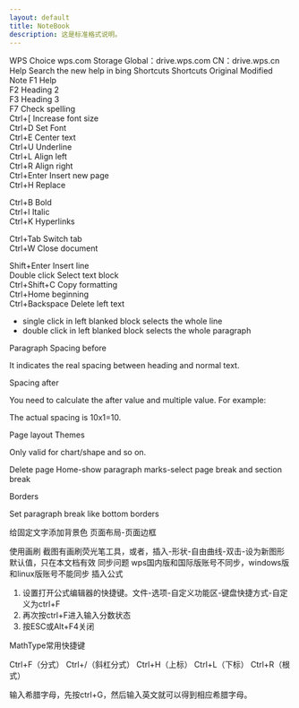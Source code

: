 ```yaml
---
layout: default
title: NoteBook
description: 这是标准格式说明。
---
```


WPS
Choice
wps.com
Storage
Global：drive.wps.com
CN：drive.wps.cn
Help
Search the new help in bing
Shortcuts
Shortcuts	Original	Modified	Note
F1	Help		
F2		Heading 2	
F3		Heading 3	
F7	Check spelling		
Ctrl+[	Increase font size		
Ctrl+D	Set Font		
Ctrl+E	Center text		
Ctrl+U	Underline		
Ctrl+L	Align left		
Ctrl+R	Align right		
Ctrl+Enter	Insert new page		
Ctrl+H	Replace		
			
Ctrl+B	Bold		
Ctrl+I	Italic		
Ctrl+K	Hyperlinks		
			
Ctrl+Tab	Switch tab		
Ctrl+W	Close document		
			
Shift+Enter	Insert line		
Double click	Select text block		
Ctrl+Shift+C	Copy formatting		
Ctrl+Home	beginning		
Ctrl+Backspace	Delete left text		

- single click in left blanked block selects the whole line
- double click in left blanked block selects the whole paragraph

Paragraph
Spacing before

It indicates the real spacing between heading and normal text.

Spacing after

You need to calculate the after value and multiple value.
For example:

The actual spacing is 10x1=10.

Page layout
Themes

Only valid for chart/shape and so on.

Delete page
Home-show paragraph marks-select page break and section break

Borders

Set paragraph break like bottom borders 

给固定文字添加背景色
页面布局-页面边框

使用画刷
截图有画刷荧光笔工具，或者，插入-形状-自由曲线-双击-设为新图形默认值，只在本文档有效
同步问题
wps国内版和国际版账号不同步，windows版和linux版账号不能同步
插入公式
1. 设置打开公式编辑器的快捷键。文件-选项-自定义功能区-键盘快捷方式-自定义为ctrl+F
2. 再次按ctrl+F进入输入分数状态
3. 按ESC或Alt+F4关闭

MathType常用快捷键

Ctrl+F（分式）
Ctrl+/（斜杠分式）
Ctrl+H（上标）
Ctrl+L（下标）
Ctrl+R（根式）

输入希腊字母，先按ctrl+G，然后输入英文就可以得到相应希腊字母。




